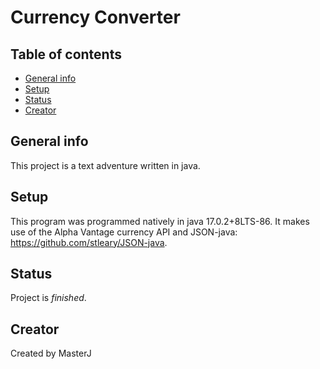 # Currency Converter

## Table of contents
* [General info](#general-info)
* [Setup](#setup)
* [Status](#status)
* [Creator](#creator)

## General info
This project is a text adventure written in java.

## Setup
This program was programmed natively in java 17.0.2+8LTS-86.
It makes use of the Alpha Vantage currency API and JSON-java: https://github.com/stleary/JSON-java.

## Status
Project is  _finished_.

## Creator
Created by MasterJ